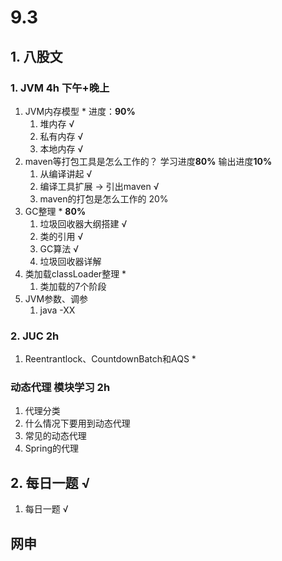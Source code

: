 # 9.3

## 1. 八股文

###  1. JVM 4h 下午+晚上

1. JVM内存模型 * 进度：**90%**
   1. 堆内存 √
   2. 私有内存 √
   3. 本地内存 √
2. maven等打包工具是怎么工作的？ 学习进度**80%**  输出进度**10%**
   1. 从编译讲起 √
   3. 编译工具扩展 -> 引出maven √
   4. maven的打包是怎么工作的  20%
3. GC整理 * **80%**
   1. 垃圾回收器大纲搭建 √
   2. 类的引用 √
   3. GC算法 √
   4. 垃圾回收器详解
4. 类加载classLoader整理 * 
   1. 类加载的7个阶段
5. JVM参数、调参
   1. java -XX

### 2. JUC 2h 

1. Reentrantlock、CountdownBatch和AQS *

### 动态代理 模块学习 2h 

1. 代理分类
2. 什么情况下要用到动态代理
3. 常见的动态代理
4. Spring的代理

## 2. 每日一题 √

1. 每日一题 √

## 网申

